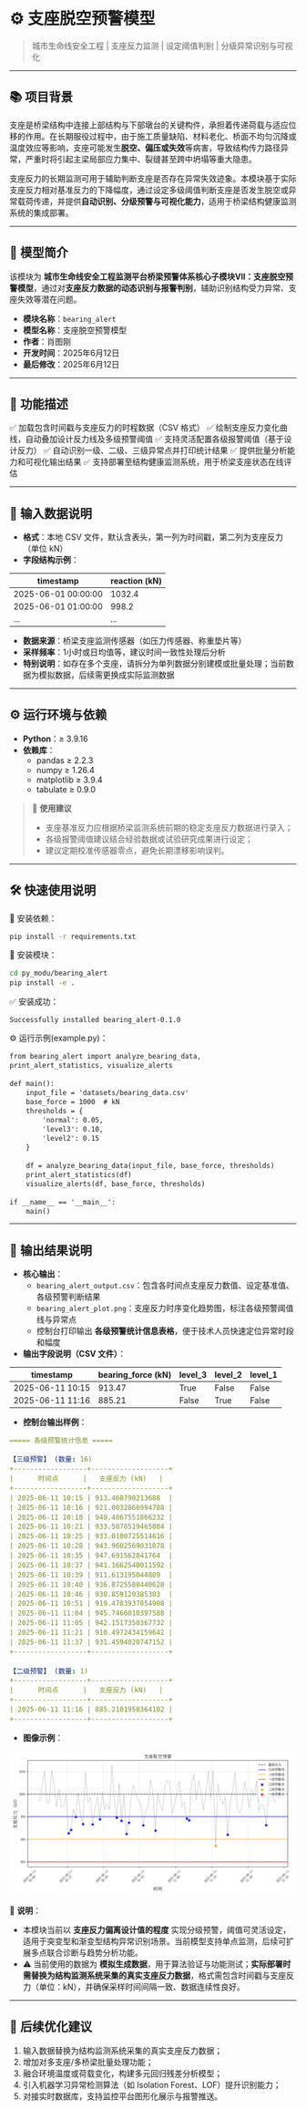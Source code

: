 # ⚙️ 支座脱空预警模型

> 城市生命线安全工程 | 支座反力监测 | 设定阈值判别 | 分级异常识别与可视化

------

## 📚 项目背景

支座是桥梁结构中连接上部结构与下部墩台的关键构件，承担着传递荷载与适应位移的作用。在长期服役过程中，由于施工质量缺陷、材料老化、桥面不均匀沉降或温度效应等影响，支座可能发生**脱空、偏压或失效**等病害，导致结构传力路径异常，严重时将引起主梁局部应力集中、裂缝甚至跨中坍塌等重大隐患。

支座反力的长期监测可用于辅助判断支座是否存在异常失效迹象。本模块基于实际支座反力相对基准反力的下降幅度，通过设定多级阈值判断支座是否发生脱空或异常载荷传递，并提供**自动识别、分级预警与可视化能力**，适用于桥梁结构健康监测系统的集成部署。

------

## 📌 模型简介

该模块为 **城市生命线安全工程监测平台桥梁预警体系核心子模块Ⅶ：支座脱空预警模型**，通过对**支座反力数据的动态识别与报警判别**，辅助识别结构受力异常、支座失效等潜在问题。

- **模块名称**：`bearing_alert`
- **模型名称**：支座脱空预警模型
- **作者**：肖图刚
- **开发时间**：2025年6月12日
- **最后修改**：2025年6月12日

------

## 🌟 功能描述

✅ 加载包含时间戳与支座反力的时程数据（CSV 格式）
 ✅ 绘制支座反力变化曲线，自动叠加设计反力线及多级预警阈值
 ✅ 支持灵活配置各级报警阈值（基于设计反力）
 ✅ 自动识别一级、二级、三级异常点并打印统计结果
 ✅ 提供批量分析能力和可视化输出结果
 ✅ 支持部署至结构健康监测系统，用于桥梁支座状态在线评估

------

## 📂 输入数据说明

- **格式**：本地 CSV 文件，默认含表头，第一列为时间戳，第二列为支座反力（单位 kN）
- **字段结构示例**：

| timestamp           | reaction (kN) |
| ------------------- | ------------- |
| 2025-06-01 00:00:00 | 1032.4        |
| 2025-06-01 01:00:00 | 998.2         |
| ...                 | ...           |



- **数据来源**：桥梁支座监测传感器（如压力传感器、称重垫片等）
- **采样频率**：1小时或日均值等，建议时间一致性处理后分析
- **特别说明**：如存在多个支座，请拆分为单列数据分别建模或批量处理；当前数据为模拟数据，后续需更换成实际监测数据

------

## ⚙️ 运行环境与依赖

- **Python**：≥ 3.9.16
- **依赖库**：
  - pandas ≥ 2.2.3
  - numpy ≥ 1.26.4
  - matplotlib ≥ 3.9.4
  - tabulate ≥ 0.9.0

> 📝 **使用建议**
>
> - 支座基准反力应根据桥梁监测系统前期的稳定支座反力数据进行录入；
> - 各级报警阈值建议结合经验数据或试验研究成果进行设定；
> - 建议定期校准传感器零点，避免长期漂移影响误判。

------

## 🛠️ 快速使用说明

📁 安装依赖：

```bash
pip install -r requirements.txt
```

📁 安装模块：

```bash
cd py_modu/bearing_alert
pip install -e .
```

✅ 安装成功：

```nginx
Successfully installed bearing_alert-0.1.0
```

⚙️ 运行示例(example.py)：

```
from bearing_alert import analyze_bearing_data, print_alert_statistics, visualize_alerts

def main():
    input_file = 'datasets/bearing_data.csv'
    base_force = 1000  # kN
    thresholds = {
        'normal': 0.05,
        'level3': 0.10,
        'level2': 0.15
    }

    df = analyze_bearing_data(input_file, base_force, thresholds)
    print_alert_statistics(df)
    visualize_alerts(df, base_force, thresholds)

if __name__ == '__main__':
    main()

```

------

## 💾 输出结果说明

- **核心输出**：
  - `bearing_alert_output.csv`：包含各时间点支座反力数值、设定基准值、各级预警判断结果
  - `bearing_alert_plot.png`：支座反力时序变化趋势图，标注各级预警阈值线与异常点
  - 控制台打印输出 **各级预警统计信息表格**，便于技术人员快速定位异常时段和幅度
- **输出字段说明（CSV 文件）**：

| timestamp        | bearing_force (kN) | level_3 | level_2 | level_1 |
| ---------------- | ------------------ | ------- | ------- | ------- |
| 2025-06-11 10:15 | 913.47             | True    | False   | False   |
| 2025-06-11 11:16 | 885.21             | False   | True    | False   |

- **控制台输出样例**：

```yaml
===== 各级预警统计信息 =====

【三级预警】 (数量: 16)
+------------------+-------------------+
|      时间点      |   支座反力 (kN)   |
+------------------+-------------------+
| 2025-06-11 10:15 | 913.468790213688  |
| 2025-06-11 10:16 | 921.0032866994788 |
| 2025-06-11 10:18 | 949.4867551866232 |
| 2025-06-11 10:21 | 933.5078519465884 |
| 2025-06-11 10:25 | 933.0100725514616 |
| 2025-06-11 10:28 | 943.9602569031078 |
| 2025-06-11 10:35 | 947.691562841764  |
| 2025-06-11 10:37 | 941.1662540011592 |
| 2025-06-11 10:39 | 911.613195044809  |
| 2025-06-11 10:40 | 936.8725580440628 |
| 2025-06-11 10:46 | 930.859120385303  |
| 2025-06-11 10:51 | 919.4783937854908 |
| 2025-06-11 11:04 | 945.7466010397588 |
| 2025-06-11 11:05 | 942.1517350367732 |
| 2025-06-11 11:21 | 910.4972434159642 |
| 2025-06-11 11:37 | 931.4594020747152 |
+------------------+-------------------+

【二级预警】 (数量: 1)
+------------------+-------------------+
|      时间点      |   支座反力 (kN)   |
+------------------+-------------------+
| 2025-06-11 11:16 | 885.2101958364102 |
+------------------+-------------------+
```

- **图像示例**：

![支座脱空预警曲线](images/7/Figure_1.png)

🔎 **说明**：

- 本模块当前以 **支座反力偏离设计值的程度** 实现分级预警，阈值可灵活设定，适用于突变型和渐变型结构异常识别场景。当前模型支持单点监测，后续可扩展多点联合诊断与趋势分析功能。
- ⚠️ 当前使用的数据为 **模拟生成数据**，用于算法验证与功能测试；**实际部署时需替换为结构监测系统采集的真实支座反力数据**，格式需包含时间戳与支座反力（单位：kN），并确保采样时间间隔一致、数据连续性良好。

------

## 🔁 后续优化建议

1. 输入数据替换为结构监测系统采集的真实支座反力数据；
2. 增加对多支座/多桥梁批量处理功能；
3. 融合环境温度或荷载变化，构建多元回归残差分析模型；
4. 引入机器学习异常检测算法（如 Isolation Forest、LOF）提升识别能力；
5. 对接实时数据库，支持监控平台图形化展示与报警推送。
